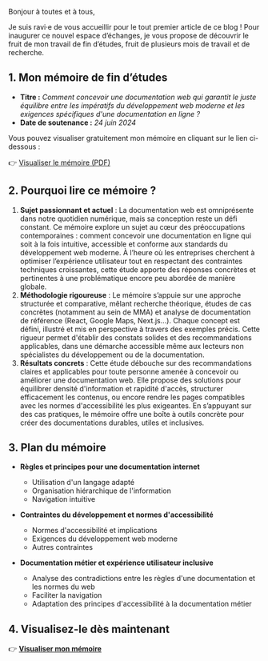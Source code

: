 Bonjour à toutes et à tous,

Je suis ravi·e de vous accueillir pour le tout premier article de ce blog ! Pour inaugurer ce nouvel espace d’échanges, je vous propose de découvrir le fruit de mon travail de fin d’études, fruit de plusieurs mois de travail et de recherche.

## 1. Mon mémoire de fin d’études&#x20;

- **Titre :** _Comment concevoir une documentation web qui garantit le juste équilibre entre les impératifs du développement web moderne et les exigences spécifiques d'une documentation en ligne ?_
- **Date de soutenance :** *24 juin 2024*

Vous pouvez visualiser gratuitement mon mémoire en cliquant sur le lien ci-dessous :

👉 [Visualiser le mémoire (PDF)](/ress/memoire.pdf)

## 2. Pourquoi lire ce mémoire ?

1. **Sujet passionnant et actuel** : La documentation web est omniprésente dans notre quotidien numérique, mais sa conception reste un défi constant. Ce mémoire explore un sujet au cœur des préoccupations contemporaines : comment concevoir une documentation en ligne qui soit à la fois intuitive, accessible et conforme aux standards du développement web moderne. À l’heure où les entreprises cherchent à optimiser l’expérience utilisateur tout en respectant des contraintes techniques croissantes, cette étude apporte des réponses concrètes et pertinentes à une problématique encore peu abordée de manière globale.
2. **Méthodologie rigoureuse** : Le mémoire s’appuie sur une approche structurée et comparative, mêlant recherche théorique, études de cas concrètes (notamment au sein de MMA) et analyse de documentation de référence (React, Google Maps, Next.js…). Chaque concept est défini, illustré et mis en perspective à travers des exemples précis. Cette rigueur permet d'établir des constats solides et des recommandations applicables, dans une démarche accessible même aux lecteurs non spécialistes du développement ou de la documentation.
3. **Résultats concrets** : Cette étude débouche sur des recommandations claires et applicables pour toute personne amenée à concevoir ou améliorer une documentation web. Elle propose des solutions pour équilibrer densité d'information et rapidité d'accès, structurer efficacement les contenus, ou encore rendre les pages compatibles avec les normes d'accessibilité les plus exigeantes. En s’appuyant sur des cas pratiques, le mémoire offre une boîte à outils concrète pour créer des documentations durables, utiles et inclusives.

## 3. Plan du mémoire

- **Règles et principes pour une documentation internet**

  - Utilisation d'un langage adapté
  - Organisation hiérarchique de l'information
  - Navigation intuitive

- **Contraintes du développement et normes d'accessibilité**

  - Normes d'accessibilité et implications
  - Exigences du développement web moderne
  - Autres contraintes

- **Documentation métier et expérience utilisateur inclusive**
  - Analyse des contradictions entre les règles d'une documentation et les normes du web
  - Faciliter la navigation
  - Adaptation des principes d'accessibilité à la documentation métier

## 4. Visualisez-le dès maintenant

👉 **[Visualiser mon mémoire](/ress/memoire.pdf)**
